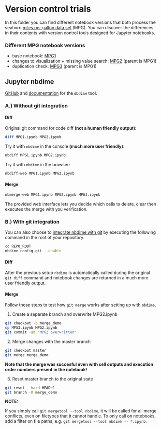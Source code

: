 # Version control trials

In this folder you can find different notebook versions that both process the seaborn [miles per gallon data set](https://seaborn.pydata.org/examples/scatter_bubbles.html) (MPG). You can discover the differences in their contents with version control tools designed for Jupyter notebooks.

### Different MPG notebook versions

- base notebook: [MPG1](MPG1.ipynb)
- changes to visualization + missing value search: [MPG2](MPG2.ipynb) (parent is MPG1)
- duplication check: [MPG3](MPG3.ipynb) (parent is MPG1)

## Jupyter nbdime

[GitHub](https://github.com/jupyter/nbdime) and [documentation](https://nbdime.readthedocs.io/en/latest) for the `dbdime` tool.

### A.) Without git integration

#### Diff

Original git command for code diff **(not a human friendly output)**:

```bash
diff MPG1.ipynb MPG2.ipynb
```

Try it with `nbdime` in the console **(much more user friendly)**:

```bash
nbdiff MPG1.ipynb MPG2.ipynb
```

Try it with `nbdime` in the browser:

```bash
nbdiff-web MPG1.ipynb MPG2.ipynb
```

#### Merge

```bash
nbmerge-web MPG1.ipynb MPG2.ipynb MPG3.ipynb
```

The provided web interface lets you decide which cells to delete, clear then executes the merge with you verification.

### B.) With git integration

You can also choose to [integrate nbdime with git](https://nbdime.readthedocs.io/en/latest/vcs.html#git-integration) by executing the following command in the root of your repository:

```bash
cd REPO_ROOT
nbdime config-git --enable
```

#### Diff

After the previous setup `nbdime` is automatically called during the original `git diff` command and notebook changes are returned in a much more user friendly output.

#### Merge

Follow these steps to test how `git merge` works after setting up with `nbdime`.

1. Create a separate branch and overwrite MPG2.ipynb

```bash
git checkout -b merge_demo
cp MPG3.ipynb MPG2.ipynb
git commit -am "MPG2 overwritten"
```

2. Merge changes with the master branch

```bash
git checkout master
git merge merge_demo
```

**Note that the merge was succesful even with cell outputs and execution order numbers present in the notebook!**

3. Reset master branch to the original state

```bash
git reset --hard HEAD~1
git branch -D merge_demo
```

**NOTE:**

If you simply call `git mergetool --tool nbdime`, it will be called for all merge conflicts, even on filetypes that it cannot handle. To only call on notebooks, add a filter on file paths, e.g. `git mergetool --tool nbdime -- *.ipynb`. 
